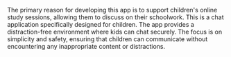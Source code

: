 The primary reason for developing this app is to support children's online study sessions, allowing them to discuss on their schoolwork.
This is a chat application specifically designed for children. The app provides a distraction-free environment where kids can chat securely. 
The focus is on simplicity and safety, ensuring that children can communicate without encountering any inappropriate content or distractions.
